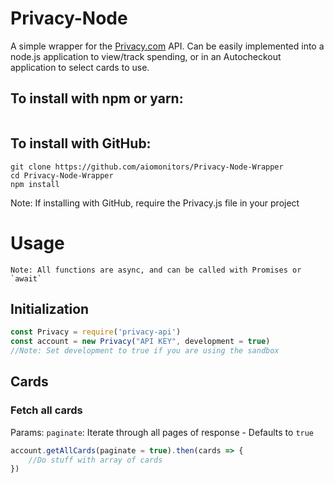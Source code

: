 # Privacy-Node

A simple wrapper for the [Privacy.com](https://www.privacy.com) API.
Can be easily implemented into a node.js application to view/track spending, or in an Autocheckout application to select cards to use.

## To install with npm or yarn:
```
```

## To install with GitHub:
```
git clone https://github.com/aiomonitors/Privacy-Node-Wrapper
cd Privacy-Node-Wrapper
npm install
```

Note: If installing with GitHub, require the Privacy.js file in your project

# Usage
    Note: All functions are async, and can be called with Promises or `await`
## Initialization
```js
const Privacy = require('privacy-api')
const account = new Privacy("API KEY", development = true)
//Note: Set development to true if you are using the sandbox
```

## Cards
### Fetch all cards
Params:
    `paginate`: Iterate through all pages of response - Defaults to `true`
```js
account.getAllCards(paginate = true).then(cards => {
    //Do stuff with array of cards
})
```

